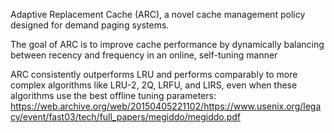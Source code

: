 Adaptive Replacement Cache (ARC), a novel cache management policy designed for demand paging systems.  

The goal of ARC is to improve cache performance by dynamically balancing between recency and frequency in an online, self-tuning manner

ARC consistently outperforms LRU and performs comparably to more complex algorithms like LRU-2, 2Q, LRFU, and LIRS, even when these algorithms use the best offline tuning parameters:  
https://web.archive.org/web/20150405221102/https://www.usenix.org/legacy/event/fast03/tech/full_papers/megiddo/megiddo.pdf  